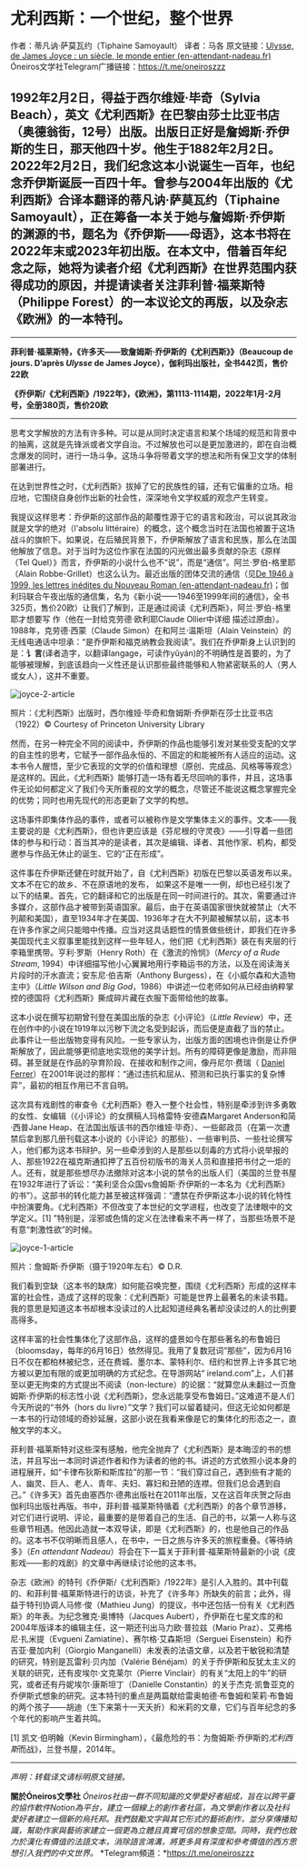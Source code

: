 # 尤利西斯：一个世纪，整个世界

作者：蒂凡讷·萨莫瓦约（Tiphaine Samoyault）
译者：马各
原文链接：[Ulysse, de James Joyce : un siècle, le monde entier (en-attendant-nadeau.fr)](https://www.en-attendant-nadeau.fr/2022/02/02/ulysse-joyce-siecle-monde/)
Óneiros文学社Telegram广播链接：https://t.me/oneiroszzz

## 1992年2月2日，得益于西尔维娅·毕奇（Sylvia Beach），英文《尤利西斯》在巴黎由莎士比亚书店（奥德翁街，12号）出版。出版日正好是詹姆斯·乔伊斯的生日，那天他四十岁。他生于1882年2月2日。2022年2月2日，我们纪念这本小说诞生一百年，也纪念乔伊斯诞辰一百四十年。曾参与2004年出版的《尤利西斯》合译本翻译的蒂凡讷·萨莫瓦约（Tiphaine Samoyault），正在筹备一本关于她与詹姆斯·乔伊斯的渊源的书，题名为《乔伊斯——母语》，这本书将在2022年末或2023年初出版。在本文中，借着百年纪念之际，她将为读者介绍《尤利西斯》在世界范围内获得成功的原因，并提请读者关注菲利普·福莱斯特（Philippe Forest）的一本议论文的再版，以及杂志《欧洲》的一本特刊。

---

**菲利普·福莱斯特，《许多天——致詹姆斯·乔伊斯的《尤利西斯》》（Beaucoup de jours. D’après *Ulysse* de James Joyce），伽利玛出版社，全书442页，售价22欧**

**《乔伊斯/《尤利西斯》/1922年》，《欧洲》，第1113-1114期，2022年1月-2月号，全册380页，售价20欧**

****

思考文学解放的方法有许多种。可以是从同时决定语言和某个场域的规范和背景中的抽离，这就是先锋派或者文学自治。不过解放也可以是更加激进的，即在自治概念爆发的同时，进行一场斗争。这场斗争将带着文学的想法和所有保卫文学的体制部署进行。

在达到世界性之时，《尤利西斯》拔掉了它的民族性的锚，还有它偏重的立场。相应地，它围绕自身创作出新的社会性，深深地令文学权威的观念产生转变。

我提议这样思考：乔伊斯的这部作品的颠覆性源于它的语言和政治，可以说其政治就是文学的绝对（l'absolu littéraire）的概念，这个概念当时在法国也被置于这场战斗的旗帜下。如果说，在后殖民背景下，乔伊斯解放了语言和民族，那么在法国他解放了信息。对于当时为这位作家在法国的闪光做出最多贡献的杂志《原样（Tel Quel）》而言，乔伊斯的小说什么也不“说”，而是“通信”。阿兰·罗伯-格里耶（Alain Robbe-Grillet）也这么认为。最近出版的团体交流的通信（见[De 1946 à 1999, les lettres inédites du Nouveau Roman (en-attendant-nadeau.fr)](https://www.en-attendant-nadeau.fr/2021/08/09/nouveau-roman-correspondance/)；伽利玛联合午夜出版的通信集，名为《新小说——1946至1999年间的通信》，全书325页，售价20欧）让我们了解到，正是通过阅读《尤利西斯》，阿兰·罗伯-格里耶才想要写 作（他在一封给克劳德·欧利耶Claude Ollier中详细 描述过原由）。1988年，克劳德·西蒙（Claude Simon）在和阿兰·温斯坦（Alain Veinstein）的无线电通话中坦承：“是乔伊斯和福克纳教会我阅读”。我们在乔伊斯身上认识到的是：**讠言**(译者造字，以翻译langage，可读作yǔyán)的不明确性是首要的，为了能够被理解，到底该趋向一义性还是认识那些最终能够和人物紧密联系的人（男人或女人），这并不重要。

![joyce-2-article](https://www.en-attendant-nadeau.fr/wp-content/uploads/2022/02/joyce-2-article.jpg)

照片：《尤利西斯》出版时，西尔维娅·毕奇和詹姆斯·乔伊斯在莎士比亚书店（1922）© Courtesy of Princeton University Library

然而，在另一种完全不同的阅读中，乔伊斯的作品也能够引发对某些受支配的文学的自主性的思考，它赋予一部作品永恒的、不固定的和能被所有人适应的运动。这本书令人醒悟，至少它表现的文学的价值和理想（原创、完成品、风格等等观念）是这样的。因此，《尤利西斯》能够打造一场有着无尽回响的事件，并且，这场事件无论如何都定义了我们今天所重视的文学的概念，尽管还不能说这概念掌握完全的优势；同时也用先现代的形态更新了文学的构想。

这场事件即集体作品的事件，或者可以被称作是文学集体主义的事件。文本——我主要说的是《尤利西斯》，但也许更应该是《芬尼根的守灵夜》——引导着一些团体的参与和行动：首当其冲的是读者，其次是编辑、译者、其他作家、机构，都受邀参与作品无休止的诞生、它的“正在形成”。

这件事在乔伊斯还健在时就开始了，自《尤利西斯》初版在巴黎以英语发布以来。文本不在它的故乡、不在原语地的发布，  如果这不是唯一一例，却也已经引发了以下的结果。首先，它的翻译和它的出版是在同一时间进行的。其次，需要通过许多媒介，这部作品才被带到英语国家。最后，由于在英语国家很快就被禁止（大不列颠和美国），直至1934年才在美国、1936年才在大不列颠被解禁以前，这本书在许多作家之间只能暗中传播。应当对这具话题性的情景做些统计，即我们在许多美国现代主义叙事里能找到这样一些年轻人，他们把《尤利西斯》装在有夹层的行李箱里携带。亨利·罗斯（Henry Roth）在《激流的怜悯》（*Mercy of a Rude Stream*, 1994）中详细描写他小心翼翼地用行李箱运书的方法，以及在阅读海关片段时的汗水直流；安东尼·伯吉斯（Anthony Burgess），在《小威尔森和大造物主中》（*Little Wilson and Big God*，1986）中讲述一位老师如何从已经由纳粹掌控的德国将《尤利西斯》撕成碎片藏在衣服下面带给他的故事。

这本小说在撰写初期曾刊登在美国出版的杂志《小评论》（*Little Review*）中，还在创作中的小说在1919年以污秽下流之名受到起诉，而后便是直截了当的禁止。此事件让一些出版物变得有风险。一些专家认为，出版方面的困境也许倒是让乔伊斯解放了，因此能够更彻底地实现他的美学计划。所有的障碍更像是激励，而非阻碍。甚至就是在作品的孕育阶段、在接收和制作之间，像丹尼尔·费瑞（ [Daniel Ferrer](https://www.fabula.org/actualites/item-le-role-de-la-censure-dans-la-genese-de-ulysses-de-joyce_1884.php)）在2001年说过的那样：“通过违抗和屈从、预测和已执行事实的复杂博弈”，最初的相互作用已不言自明。

这次具有戏剧性的审查令《尤利西斯》卷入一整个社会性，特别是牵涉到许多勇敢的女性、女编辑（《小评论》的女撰稿人玛格雷特·安德森Margaret Anderson和简·西普Jane Heap、在法国出版该书的西尔维娅·毕奇）、一些邮政员（在第一次遭禁后拿到那几册刊载这本小说的《小评论》的那些）、一些审判员、一些社论撰写人，他们都为这本书辩护。另一些牵涉到的人是那些以刻毒的方式将小说举报的人、那些1922在福克斯通扣押了五百份初版书的海关人员和直接把书付之一炬的人。还有，就是那些想尽办法撤除对这本小说的禁令的出版人们（美国的兰登书屋在1932年进行了诉讼：“美利坚合众国vs詹姆斯·乔伊斯的一本名为《尤利西斯》的书”）。这部书的转化能力甚至被这样强调：“遭禁在乔伊斯这本小说的转化特性中扮演要角。《尤利西斯》不但改变了本世纪的文学进程，也改变了法律眼中的文学定义。[1] ”特别是，淫邪或色情的定义在法律看来不再一样了，当那些场景不是有意“刺激性欲”的时候。

![joyce-1-article](https://www.en-attendant-nadeau.fr/wp-content/uploads/2022/02/joyce-1-article.jpg)

照片：詹姆斯·乔伊斯（摄于1920年左右）© D.R.

我们看到空缺（这本书的缺席）如何能召唤完整，围绕《尤利西斯》形成的这样丰富的社会性，造成了这样的现象：《尤利西斯》可能是世界上最著名的未读书籍。我的意思是知道这本书却根本没读过的人比起知道经典名著却没读过的人的比例要高得多。

这样丰富的社会性集体化了这部作品，这样的盛景如今在那些著名的布鲁姆日（bloomsday，每年的6月16日）依然得见。我用了复数冠词“那些”，因为6月16日不仅在都柏林被纪念，还在费城、墨尔本、蒙特利尔、纽约和世界上许多其它地方被以更加有限的或更加明确的方式纪念。在导游网站“ ireland.com”上，人们甚至以更无拘束的方式提出不阅读（non-lecture）的论据：“就算您从未翻过一页詹姆斯·乔伊斯的标志性小说《尤利西斯》，您永远能享受布鲁姆日。”这难道不是人们今天所说的“书外（hors du livre）”文学？我们可以留着疑问，但这无论如何都是一本书的行动领域的奇妙延展，这部小说在我看来像是它的集体化的形态之一，直触文学的本义。

菲利普·福莱斯特对这些深有感触，他完全抛弃了《尤利西斯》是本晦涩的书的想法，并且写出一本同时讲述作者和作为读者的他的书。讲述的方式依照小说本身的进程展开，如“卡律布狄斯和斯库拉”的那一节：“我们穿过自己，遇到些有才能的人、幽灵、巨人、老人、青年、夫妇、寡妇和丑陋的连襟。但我们总会遇到自己。”《许多天》首先由塞西尔·德弗出版社在2011年出版，又在这百年庆贺之际由伽利玛出版社再版。书中，菲利普·福莱斯特循着《尤利西斯》的各个章节游移，对它们进行说明、评论，最重要的是带着自己的生活、自己的书，以第一人称与这些章节相遇。他因此造就一本双导读，即是《尤利西斯》的，也是他自己的作品的。这本书不仅明晰而且感人，在书中，一日之旅与许多天的旅程重叠。《等待纳多》（*En attendant Nadeau*）将会在下一篇关于菲利普·福莱斯特最新的小说《皮影戏——影的戏剧》的文章中再继续讨论他的这本书。

杂志《欧洲》的特刊《乔伊斯/《尤利西斯》/1922年》是引人入胜的。其中刊载的、和菲利普·福莱斯特进行的访谈，补充了《许多年》所缺失的前言；此外，得益于特刊协调人马修·俊（Mathieu Jung）的提议，书中还包括一份有关《尤利西斯》的年表。为纪念雅克·奥博特（Jacques Aubert），乔伊斯在七星文库的和2004年版译本的编辑主任，这一期还刊出马力欧·普拉兹（Mario Praz）、艾弗格尼·扎米提（Evgueni Zamiatine）、赛尔格·艾森斯坦（Serguei Eisenstein）和乔吉亚·曼加内利（Giorgio Manganelli）未发表的法语文章，以及若干敏锐和清楚的研究，特别是瓦雷利·贝内加（Valérie Bénéjam）的关于乔伊斯和反犹太主义的关联的研究，还有皮埃尔·文克莱尔（Pierre Vinclair）的有关“太阳上的牛”的研究，或者还有丹妮埃尔·康斯坦丁（Danielle Constantin）的关于杰克·凯鲁亚克的乔伊斯式想象的研究。这本特刊的重点是两篇献给雷奥帕德·布鲁姆和茉莉·布鲁姆的两个孩子——胡迪（生下来第十一天夭折）和米莉的文章，它们与百年纪念的多个年代的影响产生着共鸣。

[1] 凯文·伯明翰（Kevin Birmingham），《最危险的书：为詹姆斯·乔伊斯的*尤利西斯*而战》，兰登书屋，2014年。

---

*声明：转载译文请标明原文链接。*

**關於Óneiros文學社**
 *Óneiros社由一群不同知識的文學愛好者組成，旨在以跨平臺的協作軟件Notion為平台，建立一個線上的創作者社區，為文學創作者以及社科愛好者建立一個新的烏托邦。我們鼓勵文字與其它形式的藝術創作，並分享傳播知識，幫助作家與藝術家建立一個更為立體且真實可信的想象空間。同時，我們也致力於漢化有價值的法語文本，消除語言鴻溝，將更多具有深度和參考價值的西方思想引入我們的中文世界。* 
 *Telegram頻道：*https://t.me/oneiroszzz
